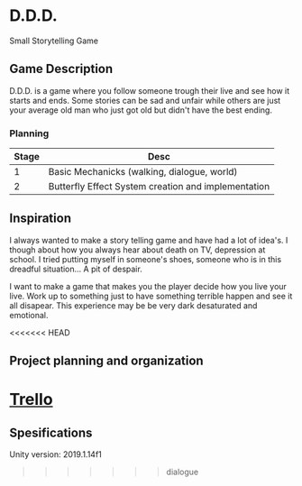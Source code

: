 # D.D.D.
Small Storytelling Game

## Game Description
D.D.D. is a game where you follow someone trough their live and see how it starts and ends.
Some stories can be sad and unfair while others are just your average old man who just got old but didn't have the best ending. 

### Planning
| Stage | Desc |
| ----- | ----- |
| 1 | Basic Mechanicks (walking, dialogue, world) | 
| 2 | Butterfly Effect System creation and implementation |

## Inspiration
I always wanted to make a story telling game and have had a lot of idea's.
I though about how you always hear about death on TV, depression at school.
I tried putting myself in someone's shoes, someone who is in this dreadful situation...
A pit of despair.

I want to make a game that makes you the player decide how you live your live.
Work up to something just to have something terrible happen and see it all disapear.
This experience may be be very dark desaturated and emotional.

<<<<<<< HEAD
## Project planning and organization
[Trello](https://trello.com/b/v16yD2Fl/ddd)
=======

## Spesifications
Unity version: 2019.1.14f1
>>>>>>> dialogue

